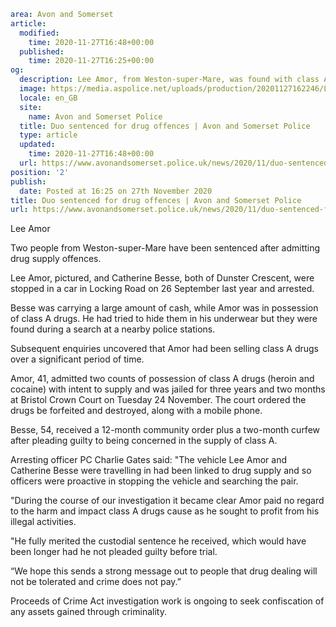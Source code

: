 ```yaml
area: Avon and Somerset
article:
  modified:
    time: 2020-11-27T16:48+00:00
  published:
    time: 2020-11-27T16:25+00:00
og:
  description: Lee Amor, from Weston-super-Mare, was found with class A drugs hidden in his underwear during a search.
  image: https://media.aspolice.net/uploads/production/20201127162246/Lee-Amor-web.jpg
  locale: en_GB
  site:
    name: Avon and Somerset Police
  title: Duo sentenced for drug offences | Avon and Somerset Police
  type: article
  updated:
    time: 2020-11-27T16:48+00:00
  url: https://www.avonandsomerset.police.uk/news/2020/11/duo-sentenced-for-drug-offences/
position: '2'
publish:
  date: Posted at 16:25 on 27th November 2020
title: Duo sentenced for drug offences | Avon and Somerset Police
url: https://www.avonandsomerset.police.uk/news/2020/11/duo-sentenced-for-drug-offences/
```

Lee Amor

Two people from Weston-super-Mare have been sentenced after admitting drug supply offences.

Lee Amor, pictured, and Catherine Besse, both of Dunster Crescent, were stopped in a car in Locking Road on 26 September last year and arrested.

Besse was carrying a large amount of cash, while Amor was in possession of class A drugs. He had tried to hide them in his underwear but they were found during a search at a nearby police stations.

Subsequent enquiries uncovered that Amor had been selling class A drugs over a significant period of time.

Amor, 41, admitted two counts of possession of class A drugs (heroin and cocaine) with intent to supply and was jailed for three years and two months at Bristol Crown Court on Tuesday 24 November. The court ordered the drugs be forfeited and destroyed, along with a mobile phone.

Besse, 54, received a 12-month community order plus a two-month curfew after pleading guilty to being concerned in the supply of class A.

Arresting officer PC Charlie Gates said: "The vehicle Lee Amor and Catherine Besse were travelling in had been linked to drug supply and so officers were proactive in stopping the vehicle and searching the pair.

"During the course of our investigation it became clear Amor paid no regard to the harm and impact class A drugs cause as he sought to profit from his illegal activities.

"He fully merited the custodial sentence he received, which would have been longer had he not pleaded guilty before trial.

“We hope this sends a strong message out to people that drug dealing will not be tolerated and crime does not pay.”

Proceeds of Crime Act investigation work is ongoing to seek confiscation of any assets gained through criminality.
